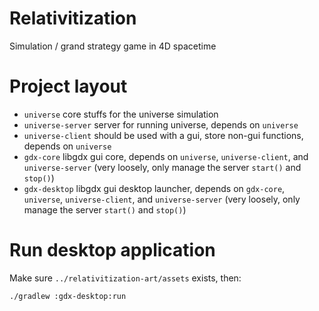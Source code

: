# Relativitization
Simulation / grand strategy game in 4D spacetime

# Project layout
* `universe` core stuffs for the universe simulation
* `universe-server` server for running universe, depends on `universe`
* `universe-client` should be used with a gui, store non-gui functions, depends on `universe`
* `gdx-core` libgdx gui core, depends on `universe`,  `universe-client`, and `universe-server` (very loosely, only manage the server `start()` and `stop()`)
* `gdx-desktop` libgdx gui desktop launcher, depends on `gdx-core`, `universe`,  `universe-client`, and `universe-server` (very loosely, only manage the server `start()` and `stop()`)


# Run desktop application
Make sure `../relativitization-art/assets` exists, then:

`./gradlew :gdx-desktop:run`
